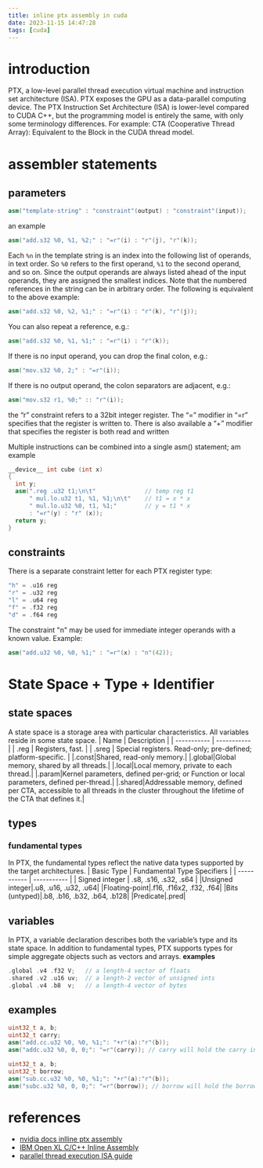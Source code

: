 ```yaml
---
title: inline ptx assembly in cuda
date: 2023-11-15 14:47:28
tags: [cuda]
---
```

# introduction
PTX, a low-level parallel thread execution virtual machine and instruction set architecture (ISA). PTX exposes the GPU as a data-parallel computing device.
The PTX Instruction Set Architecture (ISA) is lower-level compared to CUDA C++, but the programming model is entirely the same, with only some terminology differences. For example: CTA (Cooperative Thread Array): Equivalent to the Block in the CUDA thread model.

# assembler statements
## parameters
```cpp
asm("template-string" : "constraint"(output) : "constraint"(input));
```
an example
```cpp
asm("add.s32 %0, %1, %2;" : "=r"(i) : "r"(j), "r"(k));
```
Each `%n` in the template string is an index into the following list of operands, in text order. So `%0` refers to the first operand, `%1` to the second operand, and so on. Since the output operands are always listed ahead of the input operands, they are assigned the smallest indices. 
Note that the numbered references in the string can be in arbitrary order. The following is equivalent to the above example:
```cpp
asm("add.s32 %0, %2, %1;" : "=r"(i) : "r"(k), "r"(j));
```
You can also repeat a reference, e.g.:
```cpp
asm("add.s32 %0, %1, %1;" : "=r"(i) : "r"(k));
```
If there is no input operand, you can drop the final colon, e.g.:
```cpp
asm("mov.s32 %0, 2;" : "=r"(i));
```

If there is no output operand, the colon separators are adjacent, e.g.:


```cpp
asm("mov.s32 r1, %0;" :: "r"(i));
```
the “r” constraint refers to a 32bit integer register. The “=” modifier in “=r” specifies that the register is written to.  There is also available a “+” modifier that specifies the register is both read and written

Multiple instructions can be combined into a single asm() statement; 
am example
```cpp
__device__ int cube (int x)
{
  int y;
  asm(".reg .u32 t1;\n\t"              // temp reg t1
      " mul.lo.u32 t1, %1, %1;\n\t"    // t1 = x * x
      " mul.lo.u32 %0, t1, %1;"        // y = t1 * x
      : "=r"(y) : "r" (x));
  return y;
}
```

## constraints
There is a separate constraint letter for each PTX register type:
```cpp
"h" = .u16 reg
"r" = .u32 reg
"l" = .u64 reg
"f" = .f32 reg
"d" = .f64 reg
```
The constraint "n" may be used for immediate integer operands with a known value. Example:
```cpp
asm("add.u32 %0, %0, %1;" : "=r"(x) : "n"(42));
```


# State Space + Type + Identifier
## state spaces
A state space is a storage area with particular characteristics. All variables reside in some state space. 
| Name | Description |
| ----------- | ----------- |
| .reg | Registers, fast. |
| .sreg | Special registers. Read-only; pre-defined; platform-specific. |
|.const|Shared, read-only memory.|
|.global|Global memory, shared by all threads.|
|.local|Local memory, private to each thread.|
|.param|Kernel parameters, defined per-grid; or Function or local parameters, defined per-thread.|
|.shared|Addressable memory, defined per CTA, accessible to all threads in the cluster throughout the lifetime of the CTA that defines it.|


## types
### fundamental types
In PTX, the fundamental types reflect the native data types supported by the target architectures.
| Basic Type | Fundamental Type Specifiers |
| ----------- | ----------- |
| Signed integer | .s8, .s16, .s32, .s64 |
|Unsigned integer|.u8, .u16, .u32, .u64|
|Floating-point|.f16, .f16x2, .f32, .f64|
|Bits (untyped)|.b8, .b16, .b32, .b64, .b128|
|Predicate|.pred|

## variables
In PTX, a variable declaration describes both the variable’s type and its state space. In addition to fundamental types, PTX supports types for simple aggregate objects such as vectors and arrays.
**examples**
```cpp
.global .v4 .f32 V;   // a length-4 vector of floats
.shared .v2 .u16 uv;  // a length-2 vector of unsigned ints
.global .v4 .b8  v;   // a length-4 vector of bytes
```
## examples
```cpp
uint32_t a, b;
uint32_t carry;
asm("add.cc.u32 %0, %0, %1;": "+r"(a):"r"(b));
asm("addc.u32 %0, 0, 0;": "=r"(carry)); // carry will hold the carry in value of last operation. it is either 1 or 0
```
```cpp
uint32_t a, b;
uint32_t borrow;
asm("sub.cc.u32 %0, %0, %1;": "+r"(a):"r"(b));
asm("subc.u32 %0, 0, 0;": "=r"(borrow)); // borrow will hold the borrow out value of last operation. it is either -1 or 0; -1 is actually 0xFFFFFFFF
```

# references
- [nvidia docs inlline ptx assembly](https://docs.nvidia.com/cuda/inline-ptx-assembly/index.html)
- [IBM Open XL C/C++ Inline Assembly](https://www.ibm.com/docs/en/openxl-c-and-cpp-aix/17.1.0?topic=features-inline-assembly-statements)
- [parallel thread execution ISA guide](https://docs.nvidia.com/cuda/parallel-thread-execution/index.html#)